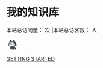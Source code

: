 # 我的知识库

<span id="busuanzi_container_site_pv" style='display:yes'>
    本站总访问量：<span id="busuanzi_value_site_pv"></span> 次
</span>
<span id="busuanzi_container_site_uv" style='display:yes'>
    |本站总访客数：<span id="busuanzi_value_site_uv"></span> 人
</span>

<img width=30px height=30px align="AbsMiddle" src="./resources/pic/logo/loading.gif"/><span id="sitetime"></span><br/>

[GETTING STARTED](./index.md)


